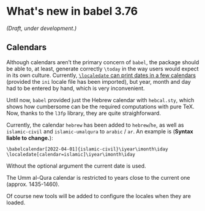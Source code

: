 # What's new in babel 3.76

*(Draft, under development.)*

## Calendars

Although calendars aren’t the primary concern of `babel`, the package
should be able to, at least, generate correctly `\today` in the way
users would expect in its own culture. Currently, [`\localedate` can
print dates in a few
calendars](https://latex3.github.io/babel/news/whats-new-in-babel-3.45.html)
(provided the `ini` locale file has been imported), but year, month and
day had to be entered by hand, which is very inconvenient.

Until now, `babel` provided just the Hebrew calendar with `hebcal.sty`,
which shows how cumbersome can be the required computations with pure
TeX. Now, thanks to the `l3fp` library, they are quite straighforward.

Currently, the calendar `hebrew` has been added to `hebrew`/`he`, as
well as `islamic-civil` and `islamic-umalqura` to `arabic` / `ar`. An
example is (**Syntax liable to change.**):
```
\babelcalendar[2022-04-01]{islamic-civil}\iyear\imonth\iday
\localedate[calendar=islamic]\iyear\imonth\iday
```
Without the optional argument the current date is used.

The Umm al-Qura calendar is restricted to years close to the current
one (approx. 1435-1460). 

Of course new tools will be added to configure the locales when they
are loaded.






